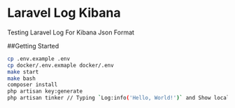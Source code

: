 # Laravel Log Kibana
Testing Laravel Log For Kibana Json Format

##Getting Started
```bash
cp .env.example .env
cp docker/.env.exmaple docker/.env 
make start
make bash
composer install
php artisan key:generate
php artisan tinker // Typing `Log:info('Hello, World!')` and Show localhost:5601
```
